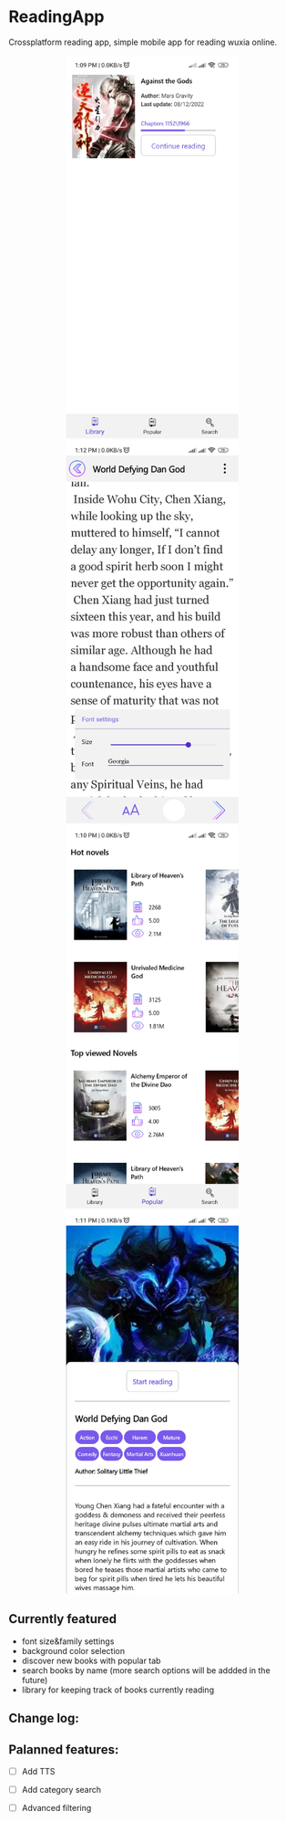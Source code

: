 # ReadingApp
Crossplatform reading app, simple mobile app for reading wuxia online.


<div align="center">
  <img src=images/library.jpg height=672 width=303 align=""/>
  
  <img src=images/reading.jpg height=672 width=303 align=""/>
</div>
<div align="center">
  <img src=images/popular.jpg height=672 width=303 align=""/> 
  <img src=images/details.jpg height=672 width=303 align=""/>  
</div>

## Currently featured
- font size&family settings
- background color selection
- discover new books with popular tab
- search books by name (more search options will be addded in the future)
- library for keeping track of books currently reading


## Change log:
## Palanned features:
- [ ] Add TTS 
- [ ] Add category search
- [ ] Advanced filtering



